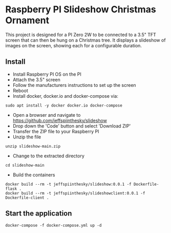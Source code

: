 # Raspberry PI Slideshow Christmas Ornament

This project is designed for a PI Zero 2W to be connected to a 3.5" TFT screen that can then be hung on a Christmas tree. It displays a slideshow of images on the screen, showing each for a configurable duration.

## Install

* Install Raspberry PI OS on the PI
* Attach the 3.5" screen
* Follow the manufacturers instructions to set up the screen
* Reboot
* Install docker, docker.io and docker-compose via:
```
sudo apt install -y docker docker.io docker-compose
```
* Open a browser and navigate to https://github.com/jeffspiinthesky/slideshow
* Drop down the 'Code' button and select 'Download ZIP'
* Transfer the ZIP file to your Raspberry PI
* Unzip the file
```
unzip slideshow-main.zip
```
* Change to the extracted directory
```
cd slideshow-main
```
* Build the containers
```
docker build --rm -t jeffspiinthesky/slideshow:0.0.1 -f Dockerfile-flask .
docker build --rm -t jeffspiinthesky/slideshowclient:0.0.1 -f Dockerfile-client .
```

## Start the application
```
docker-compose -f docker-compose.yml up -d
```